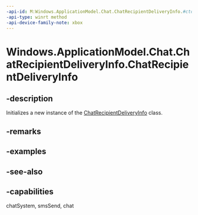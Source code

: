 ```yaml
---
-api-id: M:Windows.ApplicationModel.Chat.ChatRecipientDeliveryInfo.#ctor
-api-type: winrt method
-api-device-family-note: xbox
---
```


<!-- Method syntax
public ChatRecipientDeliveryInfo()
-->

# Windows.ApplicationModel.Chat.ChatRecipientDeliveryInfo.ChatRecipientDeliveryInfo

## -description
Initializes a new instance of the [ChatRecipientDeliveryInfo](chatrecipientdeliveryinfo.md) class.

## -remarks

## -examples

## -see-also

## -capabilities
chatSystem, smsSend, chat
